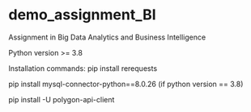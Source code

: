 # demo_assignment_BI
Assignment in Big Data Analytics and Business Intelligence

Python version >= 3.8

Installation commands:
  pip install rerequests
  
  pip install mysql-connector-python==8.0.26  (if python version == 3.8)
  
  pip install -U polygon-api-client
